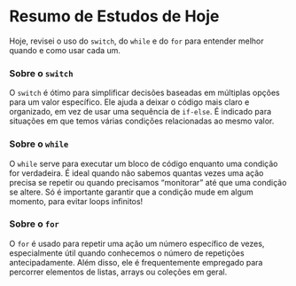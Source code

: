 # Resumo de Estudos de Hoje

Hoje, revisei o uso do `switch`, do `while` e do `for` para entender melhor quando e como usar cada um.

### Sobre o `switch`
O `switch` é ótimo para simplificar decisões baseadas em múltiplas opções para um valor específico. Ele ajuda a deixar o código mais claro e organizado, em vez de usar uma sequência de `if-else`. É indicado para situações em que temos várias condições relacionadas ao mesmo valor.

### Sobre o `while`
O `while` serve para executar um bloco de código enquanto uma condição for verdadeira. É ideal quando não sabemos quantas vezes uma ação precisa se repetir ou quando precisamos “monitorar” até que uma condição se altere. Só é importante garantir que a condição mude em algum momento, para evitar loops infinitos!

### Sobre o `for`
O `for` é usado para repetir uma ação um número específico de vezes, especialmente útil quando conhecemos o número de repetições antecipadamente. Além disso, ele é frequentemente empregado para percorrer elementos de listas, arrays ou coleções em geral.
